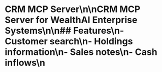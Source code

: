 # CRM MCP Server\n\nCRM MCP Server for WealthAI Enterprise Systems\n\n## Features\n- Customer search\n- Holdings information\n- Sales notes\n- Cash inflows\n
